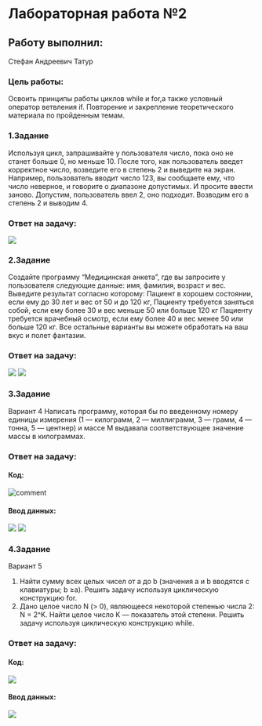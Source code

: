 # Лабораторная работа №2
## Работу выполнил: 
Стефан Андреевич Татур

### Цель работы: 
Освоить принципы работы циклов while и for,а также условный оператор ветвления if. Повторение и закрепление теоретического материала по пройденным темам.

### 1.Задание 
Используя цикл, запрашивайте у пользователя число, пока оно не станет больше 0, но меньше 10.
После того, как пользователь введет корректное число, возведите его в степень 2 и выведите на экран.
Например, пользователь вводит число 123, вы сообщаете ему, что число неверное, и говорите о диапазоне допустимых. И просите ввести заново.
Допустим, пользователь ввел 2, оно подходит. Возводим его в степень 2 и выводим 4.

### Ответ на задачу:

<img src="file://////Users/stefan/Desktop/Снимок экрана 2023-09-22 в 21.52.02.png" />


### 2.Задание 
Создайте программу “Медицинская анкета”, где вы запросите у пользователя следующие данные: имя, фамилия, возраст и вес.
Выведите результат согласно которому:
Пациент в хорошем состоянии, если ему до 30 лет и вес от 50 и до 120 кг,
Пациенту требуется заняться собой, если ему более 30 и вес меньше 50 или больше 120 кг
Пациенту требуется врачебный осмотр, если ему более 40 и вес менее 50 или больше 120 кг.
Все остальные варианты вы можете обработать на ваш вкус и полет фантазии.

### Ответ на задачу:

<img src="file://///Users/stefan/Desktop/Снимок экрана 2023-09-22 в 22.40.50.png" />

<img src="file://////Users/stefan/Desktop/Снимок экрана 2023-09-22 в 22.41.25.png" />

### 3.Задание 

Вариант 4
Написать программу, которая бы по введенному номеру единицы измерения (1 — килограмм, 2 — миллиграмм, 3 — грамм, 4 — тонна, 5 — центнер) и массе М выдавала соответствующее значение массы в килограммах.

### Ответ на задачу:

#### Код:

![comment]("https://github.com/stefantatur/study_2022-2023_os.intro/blob/master/labs/lab14/report/Снимок%20экрана%202023-09-20%20в%2021.30.26.png)

#### Ввод данных:

<img src="file://////Users/stefan/Desktop/Снимок экрана 2023-09-22 в 23.00.17.png" />

<img src="file:///////Users/stefan/Desktop/Снимок экрана 2023-09-22 в 23.00.41.png" />

### 4.Задание 

Вариант 5
1. Найти сумму всех целых чисел от a до b (значения a и b вводятся с клавиатуры; b ≥a). Решить задачу используя циклическую конструкцию for.
2. Дано целое число N (> 0), являющееся некоторой степенью числа 2: N = 2^K. Найти целое
число K — показатель этой степени.
Решить задачу используя циклическую конструкцию while.

### Ответ на задачу:

#### Код:

<img src="file://////Users/stefan/Desktop/Снимок экрана 2023-09-22 в 23.00.17.png" />

#### Ввод данных:

<img src="file:///////Users/stefan/Desktop/Снимок экрана 2023-09-22 в 23.00.41.png" />




